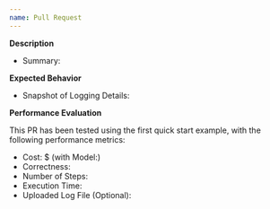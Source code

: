 ```yaml
---
name: Pull Request 
---
```


**Description**
- Summary:

**Expected Behavior**
- Snapshot of Logging Details:

**Performance Evaluation**

This PR has been tested using the first quick start example, with the following performance metrics:

- Cost: $ (with Model:)
- Correctness:
- Number of Steps:
- Execution Time:
- Uploaded Log File (Optional):

